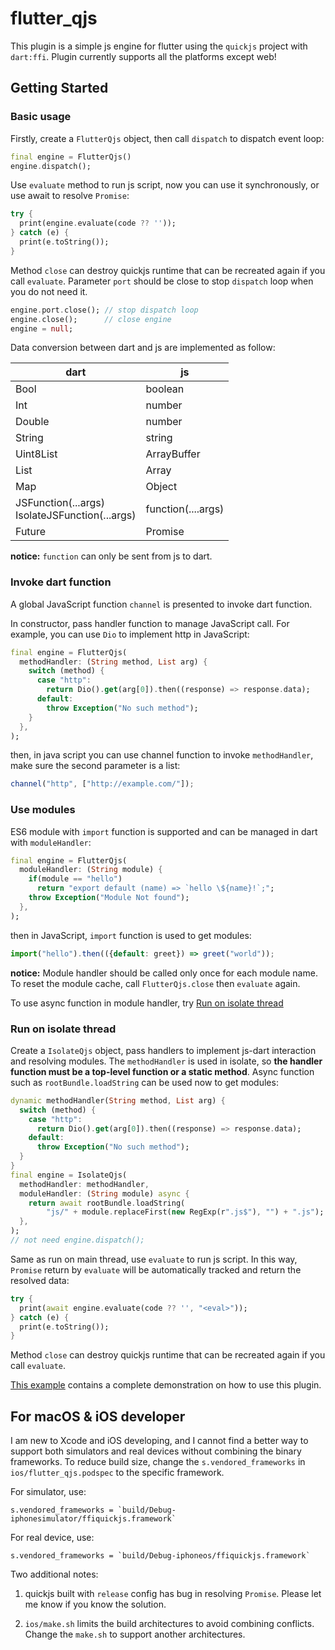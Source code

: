 <!--
 * @Description: 
 * @Author: ekibun
 * @Date: 2020-08-08 08:16:50
 * @LastEditors: ekibun
 * @LastEditTime: 2020-10-03 00:44:41
-->
# flutter_qjs

This plugin is a simple js engine for flutter using the `quickjs` project with `dart:ffi`. Plugin currently supports all the platforms except web!

## Getting Started

### Basic usage

Firstly, create a `FlutterQjs` object, then call `dispatch` to dispatch event loop:

```dart
final engine = FlutterQjs()
engine.dispatch();
```

Use `evaluate` method to run js script, now you can use it synchronously, or use await to resolve `Promise`:

```dart
try {
  print(engine.evaluate(code ?? ''));
} catch (e) {
  print(e.toString());
}
```

Method `close` can destroy quickjs runtime that can be recreated again if you call `evaluate`. Parameter `port` should be close to stop `dispatch` loop when you do not need it.

```dart
engine.port.close(); // stop dispatch loop
engine.close();      // close engine
engine = null;
```

Data conversion between dart and js are implemented as follow:

| dart                                                | js                 |
| --------------------------------------------------- | ------------------ |
| Bool                                                | boolean            |
| Int                                                 | number             |
| Double                                              | number             |
| String                                              | string             |
| Uint8List                                           | ArrayBuffer        |
| List                                                | Array              |
| Map                                                 | Object             |
| JSFunction(...args) <br> IsolateJSFunction(...args) | function(....args) |
| Future                                              | Promise            |

**notice:** `function` can only be sent from js to dart.

### Invoke dart function

A global JavaScript function `channel` is presented to invoke dart function.

In constructor, pass handler function to manage JavaScript call. For example, you can use `Dio` to implement http in JavaScript:

```dart
final engine = FlutterQjs(
  methodHandler: (String method, List arg) {
    switch (method) {
      case "http":
        return Dio().get(arg[0]).then((response) => response.data);
      default:
        throw Exception("No such method");
    }
  },
);
```

then, in java script you can use channel function to invoke `methodHandler`, make sure the second parameter is a list:

```javascript
channel("http", ["http://example.com/"]);
```

### Use modules

ES6 module with `import` function is supported and can be managed in dart with `moduleHandler`:

```dart
final engine = FlutterQjs(
  moduleHandler: (String module) {
    if(module == "hello")
      return "export default (name) => `hello \${name}!`;";
    throw Exception("Module Not found");
  },
);
```

then in JavaScript, `import` function is used to get modules:

```javascript
import("hello").then(({default: greet}) => greet("world"));
```

**notice:** Module handler should be called only once for each module name. To reset the module cache, call `FlutterQjs.close` then `evaluate` again.

To use async function in module handler, try [Run on isolate thread](#Run-on-isolate-thread)

### Run on isolate thread

Create a `IsolateQjs` object, pass handlers to implement js-dart interaction and resolving modules. The `methodHandler` is used in isolate, so **the handler function must be a top-level function or a static method**. Async function such as `rootBundle.loadString` can be used now to get modules:

```dart
dynamic methodHandler(String method, List arg) {
  switch (method) {
    case "http":
      return Dio().get(arg[0]).then((response) => response.data);
    default:
      throw Exception("No such method");
  }
}
final engine = IsolateQjs(
  methodHandler: methodHandler,
  moduleHandler: (String module) async {
    return await rootBundle.loadString(
        "js/" + module.replaceFirst(new RegExp(r".js$"), "") + ".js");
  },
);
// not need engine.dispatch();
```

Same as run on main thread, use `evaluate` to run js script. In this way, `Promise` return by `evaluate` will be automatically tracked and return the resolved data:

```dart
try {
  print(await engine.evaluate(code ?? '', "<eval>"));
} catch (e) {
  print(e.toString());
}
```

Method `close` can destroy quickjs runtime that can be recreated again if you call `evaluate`.

[This example](example/lib/main.dart) contains a complete demonstration on how to use this plugin.

## For macOS & iOS developer

I am new to Xcode and iOS developing, and I cannot find a better way to support both simulators and real devices without combining the binary frameworks. To reduce build size, change the `s.vendored_frameworks` in `ios/flutter_qjs.podspec` to the specific framework.

For simulator, use:

```podspec
s.vendored_frameworks = `build/Debug-iphonesimulator/ffiquickjs.framework`
```

For real device, use:

```podspec
s.vendored_frameworks = `build/Debug-iphoneos/ffiquickjs.framework`
```

Two additional notes:

1. quickjs built with `release` config has bug in resolving `Promise`. Please let me know if you know the solution.

2. `ios/make.sh` limits the build architectures to avoid combining conflicts. Change the `make.sh` to support another architectures.